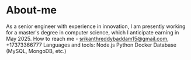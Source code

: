 # About-me
As a senior engineer with experience in innovation, I am presently working for a master's degree in computer science, which I anticipate earning in May 2025.
How to reach me - srikanthreddybaddam15@gmail.com, +17373366777
Languages and tools: 
Node.js
Python
Docker
Database (MySQL, MongoDB, etc.)


